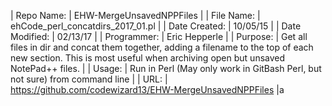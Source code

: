 | Repo Name: | EHW-MergeUnsavedNPPFiles  |
| File Name: | ehCode_perl_concatdirs_2017_01.pl |
| Date Created: | 10/05/15 |
| Date Modified: | 02/13/17  |
| Programmer: | Eric Hepperle |
| Purpose: | Get all files in dir and concat them together, adding a filename to the top of each new section. This is most useful when archiving open but unsaved NotePad++ files. |
| Usage: | Run in Perl (May only work in GitBash Perl, but not sure) from command line |
| URL: | https://github.com/codewizard13/EHW-MergeUnsavedNPPFiles |a